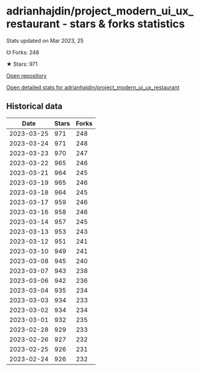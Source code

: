 # adrianhajdin/project_modern_ui_ux_restaurant - stars & forks statistics

Stats updated on Mar 2023, 25

☋ Forks: 248

★ Stars: 971

[Open repository](https://github.com/adrianhajdin/project_modern_ui_ux_restaurant)

[Open detailed stats for adrianhajdin/project_modern_ui_ux_restaurant](https://reviewgithub.com/rep/adrianhajdin/project_modern_ui_ux_restaurant)

## Historical data
| Date | Stars | Forks |
|------|-------|-------|
| 2023-03-25 | 971 | 248 | 
| 2023-03-24 | 971 | 248 | 
| 2023-03-23 | 970 | 247 | 
| 2023-03-22 | 965 | 246 | 
| 2023-03-21 | 964 | 245 | 
| 2023-03-19 | 965 | 246 | 
| 2023-03-18 | 964 | 245 | 
| 2023-03-17 | 959 | 246 | 
| 2023-03-16 | 958 | 246 | 
| 2023-03-14 | 957 | 245 | 
| 2023-03-13 | 953 | 243 | 
| 2023-03-12 | 951 | 241 | 
| 2023-03-10 | 949 | 241 | 
| 2023-03-08 | 945 | 240 | 
| 2023-03-07 | 943 | 238 | 
| 2023-03-06 | 942 | 236 | 
| 2023-03-04 | 935 | 234 | 
| 2023-03-03 | 934 | 233 | 
| 2023-03-02 | 934 | 234 | 
| 2023-03-01 | 932 | 235 | 
| 2023-02-28 | 929 | 233 | 
| 2023-02-26 | 927 | 232 | 
| 2023-02-25 | 926 | 231 | 
| 2023-02-24 | 926 | 232 | 

